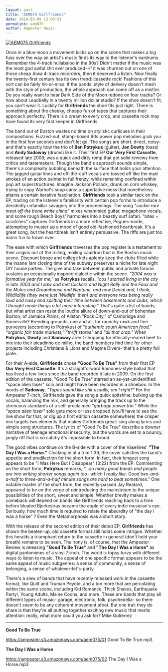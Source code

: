 ```yaml
---
layout: post
title: "AEM075 Girlfriends"
date: 2010-03-09 13:00:51
permalink: aem075
author: Ampeater Music
---
```

[![AEM075 Girlfriends](https://ampeater.s3.amazonaws.com/aem075/Girlfriends.jpg)](https://ampeater.s3.amazonaws.com/aem075/Girlfriends.jpg)

Once in a blue moon a movement kicks up on the scene that makes a big fuss over the way an artist's music finds its way to the listener's eardrums. Remember the 4-track hullabaloo in the 90s? Didn't matter if the music was the most god awful shit ever produced--if it was churned out on one of those cheap Aiwa 4-track recorders, then it deserved a listen. Now finally the twenty-first century has its own trend: cassette rock! Fashions of this sort can be fairly hit-or-miss. If the bands' style of delivery doesn't mesh with the style of production, the whole approach can come off as a misfire. Do you really want to hear Dark Side of the Moon redone on four tracks? Or how about Leadbelly in a twenty million dollar studio? If the shoe doesn't fit, you can't wear it. Luckily for **Girlfriends** the shoe fits just right. There is something about the cheeky, cheapo fun of tapes that captures their approach perfectly. There is a cream to every crop, and cassette rock may have found its very first keeper in Girlfriends.

<!-- more -->

The band out of Boston wastes no time on stylistic curlicues in their compositions. Fuzzed-out, stomp-boxed 60s power pop melodies grab you in the first few seconds and don't let go. The songs are short, direct, noisy- and that's exactly how the trio of **Ben Potrykus** (guitar), **Jen Dowty** (bass) and **Andy Sadoway** (drums) like it. Their first EP **Our Very First Cassette**, released late 2009, was a quick and dirty romp that got solid reviews from critics and tastemakers. Though the band's approach sounds simple, there's a complexity bubbling beneath the surface that holds your attention. The jagged guitar lines and off-the-cuff vocals are tossed off like the mad strokes of an action painter in full frenzy, while remaining confined within pop art superstructures. Imagine Jackson Pollack, drunk on corn whiskey, trying to copy Warhol's soup cans: a superlative mess that nonetheless attains a certain iterative fascination. **Girlfriends** took a similar tack on the EP, trading on the listener's familiarity with certain pop forms to introduce a decidedly unfamiliar savagery into the proceedings. The song _"suckin rare meat off the bone white china"_ mixes whammied guitar, megaphone vocals, and some rough Beach Boys' harmonies into a beastly surf safari. "bites + scratches" captures Girlfriends in a more reflective, Pogues-mode, attempting to muster up a mood of good old-fashioned heartbreak. It's a great song, but the heartbreak isn't entirely persuasive. The riffs are just too damn fun to frown over.

The ease with which **Girlfriends** traverses the pop register is a testament to their origins out of the roiling, moiling cauldron that is the Boston music scene. Discount booze and college kids aplenty keep the clubs filled while the insane 1am closing time of the subway preserves a niche for late night DIY house parties. The give and take between public and private forums sustains an occasionally inspired dialectic within the scene. _"2004 was a formative year for me,"_ as **Potrykus** recalls, _"cos I started living in the city in late 2003 and I saw and met Clickers and Night Rally and the Faux and the Mules and Dreamhouse and Neptune, and now Denial and, I think, Wildildlife (they were just 'Wildlife' then) and everyone was being really loud and noisy and splitting their time between basements and clubs, which I thought made things a lot more interesting."_ That's quite a list of bands; but what artist can resist the louche allure of down-and-out of bohemian Boston, of Jamaica Plains, of Allston "Rock City," of Cambridge and Somerville? Breeding grounds, one and all, for raunchy rawk and fine purveyors (according to Potrykus) of _"authentic south American food,"_ _"organic fair trade markets," "thrift stores"_ and _"all that crap."_ When **Potrykus**, **Dowty** and **Sadoway** aren't shopping for ethically-reared beef to mix into their picadinho de milho, the band members find time for other projects including Christians & Lions and Magma Divers- that's a pretty full plate.

For their A-side, **Girlfriends** chose **"Good To Be True"** from their first EP **Our Very First Cassette**. It's a straightforward Ramones-style ballad that has lived a few lives since the band recorded it late in 2009. On the first edition of the cassette, "Good To Be True" starred an as-yet-unidentified "space alien laser" solo and might have been recorded in a shoebox. In the words of **Sadoway**, _"Tapes sound like shit usually, am I right?"_ For the Ampeater 7-inch, Girlfriends gave the song a quick spitshine: bulking up the vocals, balancing the mix, and generally bringing the track up to the strenuous standards of a self-proclaimed _"garbage power trio."_ While the _"space alien laser"_ solo gets more or less dropped (you'll have to see the live show for that, or dig up a first edition cassette somewhere) the crisper mix targets two elements that makes Girlfriends great: sing along lyrics and simple song structures. The lyrics of "Good To Be True" describe a downer narrative of teenage emotional insecurity, but the words are set to a bouncy, jangly riff that is so catchy it's impossible to brood.

The good vibes continue on the B-side with a cover of the Vaselines' **"The Day I Was a Horse."** Clocking in at a trim 1:39, the cover satisfies the band's appetite and predilection for the short form. In fact, their longest song appears to be "I Was Here But I Disappear" (3:22) from the EP. Commenting on the short form, **Potrykus** remarks, _"...so many good bands and people are into writing shorter songs again too- which I really like. Good two-and-a-half to three-and-a-half minute songs are hard to beat sometimes."_ One notable master of the short form, the recently-passed Jay Reatard, appeared to be on the verge of reintroducing the mainstream to the unique possibilities of the short, sweet and simple. Whether brevity makes a comeback will depend on bands like Girlfriends reaching back to a time before bloated Bjorkestras became the apple of every indie musician's eye. Seriously, how much time is required to relate the absurdity of "the day I was a horse" ? Even the Metamorphosis was a short story.

With the release of the second edition of their debut EP, **Girlfriends** has shown the beaten-up, old cassette format still holds some intrigue. Whether this heralds a triumphant return to the cassette in general (don't hold your breath) remains to be seen. The irony is, of course, that the Ampeater Review is releasing **"Good To Be True"** and **"The Day I Was a Horse"** as digital pantomimes of a vinyl 7-inch. The world is topsy turvy with different ways to listen to music. The appeal of one specific format appears to be the same appeal of music subgenres: a sense of community, a sense of belonging, a sense of whatever-let's-party.

There's a slew of bands that have recently released work in the cassette format, like Quilt and Truman Peyote, and a ton more that are percolating within the same scene, including Kid Romance, Thick Shakes, Earthquake Party!, Young Adults, Maine Coons, and more. These are bands that play all different types of music- garage, electronic, folk, psychedelia- so there doesn't seem to be any coherent movement afoot. But one trait they do share is that they're all putting together exciting new music that merits attention: really, what more could you ask for? Mike Gutierrez

---

**Good To Be True**

https://ampeater.s3.amazonaws.com/aem075/01 Good To Be True.mp3

**The Day I Was a Horse**

https://ampeater.s3.amazonaws.com/aem075/02 The Day I Was a Horse.mp3

